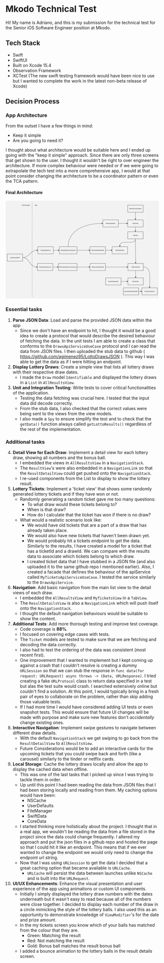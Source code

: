 # Mkodo Technical Test

Hi! My name is Adriano, and this is my submission for the technical test for the Senior iOS Software Engineer position at Mkodo.


## Tech Stack
- Swift
- SwiftUI
- Built on Xcode 15.4
- Observation Framework
- XCTest (The new swift testing framework would have been nice to use but I wanted to complete the work in the latest non-beta release of Xcode)

## Decision Process


### App Architecture

From the outset I have a few things in mind:
- Keep it simple
- Are you going to need it?

I thought about what architecture would be suitable here and I ended up going with the "keep it simple" approach. Since there are only three screens that get shown to the user. I thought it wouldn't be right to over engineer the architecture. If more complex behaviour were needed or if we were going to extrapolate the tech test into a more comprehensive app, I would at that point consider changing the architecture to be a coordinator pattern or even the TCA pattern.

#### Final Architecture
![image info](./images/architecture.jpeg)

### Essential tasks
1. **Parse JSON Data**: Load and parse the provided JSON data within the app
    - Since we don't have an endpoint to hit, I thought it would be a good idea to create a protocol that would describe the desired behaviour of fetching the data. In the unit tests I am able to create a class that conforms to the `DrawsApiServiceUseCase` protocol and I can read the data from JSON files. I then uploaded the stub data to github ( https://github.com/agimenez95/LottoDrawsJSON ). This way I was able to get the data as if I were hitting an endpoint. 
2. **Display Lottery Draws**: Create a simple view that lists all lottery draws with their respective draw dates.
    - I made the `Draw` model `Identifiable` and displayed the lottery draws in a `List` in `AllResultsView`. 
3. **Unit and Integration Testing**: Write tests to cover critical functionalities of the application.
    - Testing the data fetching was crucial here. I tested that the input data did decode correctly.
    - From the stub data, I also checked that the correct values were being sent to the views from the view models.
    - I also made a `Spy` to ensure simplify the test and to check that the `getData()` function always called `getLottoResults()` regardless of the rest of the implementation. 

### Additional tasks
4. **Detail View for Each Draw**: Implement a detail view for each lottery draw, showing all numbers and the bonus ball.
    - I embedded the views in `AllResultsView` in a `NavigationStack`. 
    - The `ResultView`'s were also embedded in a `NavigationLink` so that the `ResultDetailView` could get pushed onto the `NavigationStack`.
    - I re-used components from the List to display to show the lottery result. 
5. **Lottery Tickets**: Implement a 'ticket view' that shows some randomly generated lottery tickets and if they have won or not.
    - Randomly generating a random ticket gave me too many questions:
        - To what draw would these tickets belong to?
        - When is that draw?
        - How do I calculate that the ticket has won if there is no draw?
    - What would a realistic scenario look like: 
        - We would have old tickets that are a part of a draw that has already taken place. 
        - We would also have new tickets that haven't been drawn yet.
        - We would probably hit a tickets endpoint to get the data. Similarly to the results, I have created a model for a ticket that has a ticketId and a drawId. We can compare with the results data to associate which tickets belong to which draw.
        - I created ticket data that I have stubbed in a JSON file (and also uploaded it to the same github repo I mentioned earlier). Also, I created a facade that defines the behaviour of the apiService called `MyTicketsApiServiceUseCase`. I tested the service similarly to the `DrawsApiService`.
6. **Navigation**: Add basic navigation from the main list view to the detail views of each draw.
    - I embedded the `AllResultsView` and `MyTicketsView` in a `TabView`.
    - The `ResultDetailsView` is also a `NavigationLink` which will push itself onto the `NavigationStack`.
    - I thought the default navigation behaviours would be suitable to show the content.
7. **Additional Tests**: Add more thorough testing and improve test coverage.
    - Code coverage is **88%**.
    - I focused on covering edge cases with tests.
    - The `Ticket` models are tested to make sure that we are fetching and decoding the data correctly.
    - I also had to test the ordering of the data was consistent (most recent first). 
    - One improvement that I wanted to implement but I kept coming up against a crash that I couldn't resolve is creating a dummy `URLSession` so that we can stub the response in `func data(for request: URLRequest) async throws -> (Data, URLResponse)`. I tried creating a fake `URLProtocol` class to return data specified in a test but alas the test suite would crash. I searched extensively online but couldn't find a solution. At this point, I would typically bring in a fresh pair of eyes to collaborate on the problem, rather than skip adding those valuable tests.
    - If I had more time I would have considered adding UI tests or even snapshot tests. This would ensure that future UI changes will be made with purpose and make sure new features don't _accidentally_ change existing ones.
8. **Interactive Navigation**: Implement swipe gestures to navigate between different draw details.
    - With the default `NavigationStack` we get swiping to go back from the `ResultDetailView` to `AllResultsView`.
    - Future Considerations would be to add an interactive cards for the upcoming tickets that you could swipe back and forth (like a carousel) similarly to the tinder or netflix cards.
9. **Local Storage**: Cache the lottery draws locally and allow the app to display the cached data when offline.
    - This was one of the last tasks that I picked up since I was trying to tackle them in order.
    - Up until this point I had been reading the data from JSON files that I had been storing locally and reading from them. My caching options would have been:
        - NSCache
        - UserDefaults
        - FileManager
        - SwiftData
        - CoreData
    - I started thinking more holistically about the project. I thought that in a real app, we wouldn't be reading the data from a file stored in the project since the data could change frequently. I altered my approach and put the json files in a github repo and hosted the page so that I could hit it like an endpoint. This means that if we ever wanted to change the endpoint we would only need to change the endpoint url string.
    - Now that I was using `URLSession` to get the data I decided that a great caching option that became available is `URLCache`.
        - `URLCache` will persist the data between launches unlike `NSCache` and is built into the `URLRequest`.
10. **UI/UX Enhancements**: Enhance the visual presentation and user experience of the app using animations or custom UI components.
    - Initially I simply displayed the lottery draw numbers with the dates underneath but it wasn't easy to read because all of the numbers were close together. I decided to display each number of the draw in a circle mimicking the style of the lottery balls. I also used this as an opportunity to demonstrate knowledge of `ViewModifier`'s for the date and prize amount.
    - In the my tickets screen you know which of your balls has matched from the colour that they are. 
        - Green: Matching the result
        - Red: Not matching the result
        - Gold: Bonus ball matches the result bonus ball
    - I added a bounce animation to the lottery balls in the result details screen.
